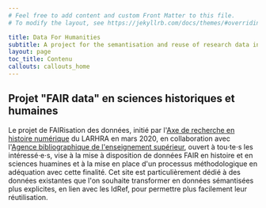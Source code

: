 ```yaml
---
# Feel free to add content and custom Front Matter to this file.
# To modify the layout, see https://jekyllrb.com/docs/themes/#overriding-theme-defaults

title: Data For Humanities
subtitle: A project for the semantisation and reuse of research data in HSS
layout: page
toc_title: Contenu
callouts: callouts_home
---
```


## Projet "FAIR data" en sciences historiques et humaines

Le projet de FAIRisation des données, initié par l'[Axe de recherche en histoire numérique](http://larhra.fr/axe-de-recherche-en-histoire-numerique) du LARHRA en mars 2020, en collaboration avec l'[Agence bibliographique de l'enseignement supérieur](https://abes.fr), ouvert à tou⋅te⋅s les intéressé⋅e⋅s, vise à la mise à disposition de données FAIR en histoire et en sciences huamines et à la mise en place d'un processus méthodologique en adéquation avec cette finalité.
Cet site est particulièrement dédié à des données existantes que l'on souhaite transformer en données sémantisées plus explicites, en lien avec les IdRef, pour permettre plus facilement leur réutilisation.
